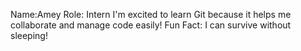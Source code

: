 Name:Amey
Role: Intern
I'm excited to learn Git because it helps me collaborate and manage code easily!
Fun Fact: I can survive without sleeping!



